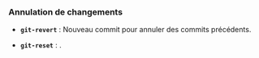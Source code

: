 ### Annulation de changements

- **`git-revert`** : Nouveau commit pour annuler des commits précédents.

- **`git-reset`** : .
